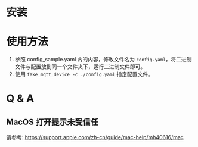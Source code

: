 # 安装



# 使用方法

1. 参照 config_sample.yaml 内的内容，修改文件名为 `config.yaml`，将二进制文件与配置放到同一个文件夹下，运行二进制文件即可。
2. 使用 `fake_mqtt_device -c ./config.yaml` 指定配置文件。

# Q & A

## MacOS 打开提示未受信任

请参考: https://support.apple.com/zh-cn/guide/mac-help/mh40616/mac